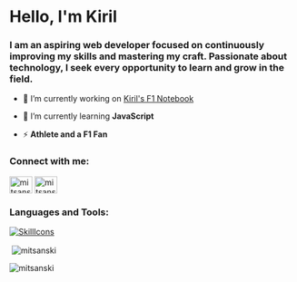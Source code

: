 # Hello, I'm Kiril
### I am an aspiring web developer focused on continuously improving my skills and mastering my craft. Passionate about technology, I seek every opportunity to learn and grow in the field.

- 🔭 I’m currently working on [Kiril's F1 Notebook](https://github.com/Mitsanski/Kirils-F1-Notebook)

- 🌱 I’m currently learning **JavaScript**

- ⚡ **Athlete and a F1 Fan**

<h3 align="left">Connect with me:</h3>
<p align="left">
<a href="https://linkedin.com/in/mitsanski" target="blank"><img align="center" src="https://raw.githubusercontent.com/rahuldkjain/github-profile-readme-generator/master/src/images/icons/Social/linked-in-alt.svg" alt="mitsanski" height="30" width="40" /></a>
<a href="https://instagram.com/mitsanski" target="blank"><img align="center" src="https://raw.githubusercontent.com/rahuldkjain/github-profile-readme-generator/master/src/images/icons/Social/instagram.svg" alt="mitsanski" height="30" width="40" /></a>
</p>

<h3 align="left">Languages and Tools:</h3>

[![SkillIcons](https://skillicons.dev/icons?i=html,css,js,bootstrap)](https://skillicons.dev)<br/>

<p>&nbsp;<img align="center" src="https://github-readme-stats.vercel.app/api?username=mitsanski&show_icons=true&locale=en" alt="mitsanski" /></p>

<p><img align="center" src="https://github-readme-streak-stats.herokuapp.com/?user=mitsanski&" alt="mitsanski" /></p>

